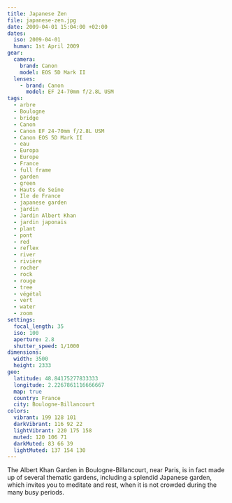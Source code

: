 ```yaml
---
title: Japanese Zen
file: japanese-zen.jpg
date: 2009-04-01 15:04:00 +02:00
dates:
  iso: 2009-04-01
  human: 1st April 2009
gear:
  camera:
    brand: Canon
    model: EOS 5D Mark II
  lenses:
    - brand: Canon
      model: EF 24-70mm f/2.8L USM
tags:
  - arbre
  - Boulogne
  - bridge
  - Canon
  - Canon EF 24-70mm f/2.8L USM
  - Canon EOS 5D Mark II
  - eau
  - Europa
  - Europe
  - France
  - full frame
  - garden
  - green
  - Hauts de Seine
  - Ile de France
  - japanese garden
  - jardin
  - Jardin Albert Khan
  - jardin japonais
  - plant
  - pont
  - red
  - reflex
  - river
  - rivière
  - rocher
  - rock
  - rouge
  - tree
  - végétal
  - vert
  - water
  - zoom
settings:
  focal_length: 35
  iso: 100
  aperture: 2.8
  shutter_speed: 1/1000
dimensions:
  width: 3500
  height: 2333
geo:
  latitude: 48.84175277833333
  longitude: 2.2267861116666667
  map: true
  country: France
  city: Boulogne-Billancourt
colors:
  vibrant: 199 128 101
  darkVibrant: 116 92 22
  lightVibrant: 220 175 158
  muted: 120 106 71
  darkMuted: 83 66 39
  lightMuted: 137 154 130
---
```


The Albert Khan Garden in Boulogne-Billancourt, near Paris, is in fact made up of several thematic gardens, including a splendid Japanese garden, which invites you to meditate and rest, when it is not crowded during the many busy periods.
